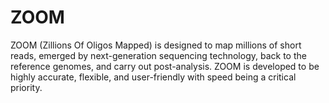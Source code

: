 # ZOOM

ZOOM (Zillions Of Oligos Mapped) is designed to map millions of short reads, emerged by next-generation sequencing technology, back to the reference genomes, and carry out post-analysis. ZOOM is developed to be highly accurate, flexible, and user-friendly with speed being a critical priority.
